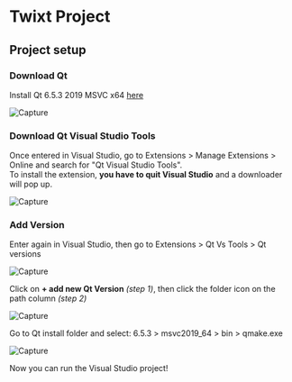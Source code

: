# Twixt Project

## Project setup

### Download Qt
Install Qt 6.5.3 2019 MSVC x64 [here](https://www.qt.io/download-qt-installer-oss?hsCtaTracking=99d9dd4f-5681-48d2-b096-470725510d34%7C074ddad0-fdef-4e53-8aa8-5e8a876d6ab4)

![Capture](https://i.imgur.com/CtanKVi.png)

### Download Qt Visual Studio Tools

Once entered in Visual Studio, go to Extensions > Manage Extensions > Online and search for "Qt Visual Studio Tools".  
To install the extension, **you have to quit Visual Studio** and a downloader will pop up.  

![Capture](https://i.imgur.com/L5qtpDr.png)

### Add Version 
Enter again in Visual Studio, then go to Extensions > Qt Vs Tools > Qt versions  

![Capture](https://i.imgur.com/5tcwdHO.png)

Click on **+ add new Qt Version** _(step 1)_, then click the folder icon on the path column _(step 2)_  

![Capture](https://i.imgur.com/ZgShPqu.png)

Go to Qt install folder and select: 6.5.3 > msvc2019_64 > bin > qmake.exe  

![Capture](https://i.imgur.com/AexygEN.png)  

Now you can run the Visual Studio project!

